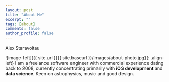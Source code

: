 ```yaml
---
layout: post
title: "About Me"
excerpt: ""
tags: [about]
comments: false
author_profile: false
---
```


Alex Staravoitau

![image-left]({{ site.url }}{{ site.baseurl }}/images/about-photo.jpg){: .align-left} I am a freelance software engineer with commercial experience dating back to 2008, currently concentrating primarily with **iOS development** and **data science**. Keen on astrophysics, music and good design.
